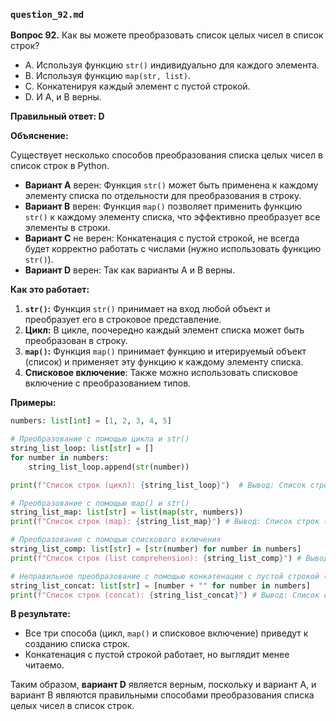 ### `question_92.md`

**Вопрос 92.** Как вы можете преобразовать список целых чисел в список строк?

- A.  Используя функцию `str()` индивидуально для каждого элемента.
- B.  Используя функцию `map(str, list)`.
- C.  Конкатенируя каждый элемент с пустой строкой.
- D.  И A, и B верны.

**Правильный ответ: D**

**Объяснение:**

Существует несколько способов преобразования списка целых чисел в список строк в Python.

*   **Вариант A** верен: Функция `str()` может быть применена к каждому элементу списка по отдельности для преобразования в строку.
*   **Вариант B** верен: Функция `map()` позволяет применить функцию `str()` к каждому элементу списка, что эффективно преобразует все элементы в строки.
*   **Вариант C** не верен: Конкатенация с пустой строкой, не всегда будет корректно работать с числами (нужно использовать функцию `str()`).
*   **Вариант D** верен: Так как варианты A и B верны.

**Как это работает:**

1.  **`str()`:** Функция `str()` принимает на вход любой объект и преобразует его в строковое представление.
2.  **Цикл:** В цикле, поочередно каждый элемент списка может быть преобразован в строку.
3.  **`map()`:** Функция `map()` принимает функцию и итерируемый объект (список) и применяет эту функцию к каждому элементу списка.
4. **Списковое включение**: Также можно использовать списковое включение с преобразованием типов.

**Примеры:**

```python
numbers: list[int] = [1, 2, 3, 4, 5]

# Преобразование с помощью цикла и str()
string_list_loop: list[str] = []
for number in numbers:
    string_list_loop.append(str(number))

print(f"Список строк (цикл): {string_list_loop}")  # Вывод: Список строк (цикл): ['1', '2', '3', '4', '5']

# Преобразование с помощью map() и str()
string_list_map: list[str] = list(map(str, numbers))
print(f"Список строк (map): {string_list_map}") # Вывод: Список строк (map): ['1', '2', '3', '4', '5']

# Преобразование с помощью спискового включения
string_list_comp: list[str] = [str(number) for number in numbers]
print(f"Список строк (list comprehension): {string_list_comp}") # Вывод: Список строк (list comprehension): ['1', '2', '3', '4', '5']

# Неправильное преобразование с помощью конкатенации с пустой строкой (будет работать, но будет не читаемым)
string_list_concat: list[str] = [number + "" for number in numbers]
print(f"Список строк (concat): {string_list_concat}") # Вывод: Список строк (concat): ['1', '2', '3', '4', '5']
```
**В результате:**
*  Все три способа (цикл, `map()` и списковое включение) приведут к созданию списка строк.
*  Конкатенация с пустой строкой работает, но выглядит менее читаемо.

Таким образом, **вариант D** является верным, поскольку и вариант A, и вариант B являются правильными способами преобразования списка целых чисел в список строк.
